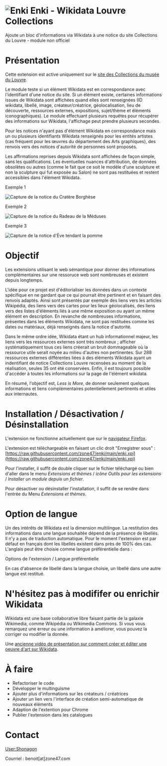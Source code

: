 ![Enki](https://raw.githubusercontent.com/zone47/enki/main/icone-enki.png) Enki - Wikidata Louvre Collections
======
Ajoute un bloc d'informations via Wikidata à une notice du site Collections du Louvre - module non officiel

# Présentation
Cette extension est active uniquement sur le [site des Collections du musée du Louvre](https://collections.louvre.fr).

Le module teste si un élément Wikidata est en correspondance avec l'identifiant d'une notice du site. Si un élément existe, certaines informations issues de Wikidata sont affichées quand elles sont renseignées (ID wikidata, libellé, image, créateur/créatrice, géolocalisation, lieu de découverte, ressources externes, expositions, sujet/thème et éléments iconographiques). Le module effectuant plusieurs requêtes pour récupérer des informations sur Wikidata, l'affichage peut prendre plusieurs secondes.

Pour les notices n'ayant pas d'élément Wikidata en correspondance mais un ou plusieurs identifiants Wikidata renseignés pour les entités artistes (cas fréquent pour les œuvres du département des Arts graphiques), des renvois vers des notices d'autorité de personnes sont proposés.

Les affirmations reprises depuis Wikidata sont affichées de façon simple, sans les qualifications. Les éventuelles nuances d'attribution, de données obsolètes ou autres (comme le fait que ce soit le modèle d'une sculpture et non la sculpture qui fut exposée au Salon) ne sont pas restituées et restent accessibles dans l'élément Wikidata.

Exemple 1

![Capture de la notice du Cratère Borghèse](https://raw.githubusercontent.com/zone47/enki/main/captures/cratere_borghese.png)

Exemple 2

![Capture de la notice du Radeau de la Méduses](https://raw.githubusercontent.com/zone47/enki/main/captures/le_radeau_de_la_meduse.png)

Exemple 3

![Capture de la notice d'Ève tendant la pomme](https://raw.githubusercontent.com/zone47/enki/main/captures/eve_tendant_la_pomme.png)

# Objectif
Les extensions utilisant le web sémantique pour donner des informations complémentaires sur une ressoruce web sont nombreuses et existent depuis longtemps.

L'idée pour ce projet est d'éditorialiser les données dans un contexte spécifique en ne gardant que ce qui pourrait être pertinent et en faisant des renvois adaptés. Ainsi sont présentés par exemple des liens vers les articles Wikipédia, des liens vers des cartes pour les lieux géolocalisés, des liens vers des listes d'éléments liés à une même exposition ou ayant un même élément en description. En revanche de nombreuses informations, présentes dans les éléments Wikidata, ne sont pas restituées comme les dates ou matériaux,  déjà renseignés dans la notice d'autorité. 

Dans le même ordre idée, Wikidata étant un hub informationnel majeur, les liens vers les ressources externes sont très nombreux ; afficher systématiquement tous ces liens créerait un bruit dommageable où la ressource utile serait noyée au milieu d'autres non pertinentes. Sur 288 ressources externes différentes liées à des éléments Wikidata ayant un indentifiant de notice Collections Louvre recensées au moment de la réalisation, seules 35 ont été conservées.
Enfin, il est toujours possible d'accéder à toutes les informations  sur la page de l'élément wikidata.

En résumé, l'objectif est, _Less is More_, de donner seulement quelques informations et liens complémentaires potentiellement pertinents et utiles aux internautes.

# Installation / Désactivation / Désinstallation
L'extension ne fonctionne actuellement que sur le [navigateur Firefox](https://www.mozilla.org/fr/firefox/new/). 

L'extension est téléchargeable en faisant un clic droit "Enregistrer sous" : [https://raw.githubusercontent.com/zone47/enki/main/enki.xpi](https://raw.githubusercontent.com/zone47/enki/main/enki.xpi)

Pour l'installer, il suffit de double cliquer sur le fichier téléchargé ou bien d'aller dans le menu _Extensions et thèmes_ / _icône Outils pour les extensions_ / _Installer un module depuis un fichier_.

Pour désactiver ou désinstaller l'installation, il suffit de se rendre dans l'entrée du Menu _Extensions et thèmes_.

# Option de langue
Un des intérêts de Wikidata est la dimension multilingue. La restitution des informations dans une langue souhaitée dépend de la présence de libellés. Il n'y a pas de traduction automatique. Pour le moment l'extension est par défaut en français dont les libellés existent dans près de 100% des cas. L'anglais peut être choisie comme langue préférentielle dans :

Options de l'extension /  Langue préférentielle

En cas d'absence de libellé dans la langue choisie, un libellé dans une autre langue est restitué.

# N'hésitez pas à modififer ou enrichir Wikidata 
Wikidata est une base collaborative libre faisant partie de la galaxie Wikimedia, comme Wikipédia ou Wikimedia Commons. Si vous vous remarquez une erreur ou une information à améliorer, vous pouvez la corriger ou modifier la donnée.

Une [ancienne vidéo de présentation sur comment créer et éditer une oeuvre d'art sur Wikidata](https://www.youtube.com/watch?v=-PiS-A3w3AM).

# À faire
- Refactoriser le code
- Développer le multinguisme
- Ajouter plus d'informations sur les créateurs / créatrices 
- Ajouter un lien vers l'interface de création semi-automatique de nouveaux éléments
- Adaption de l'extention pour Chrome
- Publier l'extension dans les catalogues

# Contact
[User:Shonagon](https://www.wikidata.org/wiki/User:Shonagon)

Courriel : benoit[at]zone47.com
